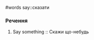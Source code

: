 #words 
say::сказати
<!--SR:!2022-11-07,4,270-->
### Речення
1. Say something :: Скажи що-небудь
<!--SR:!2022-11-14,6,230-->
